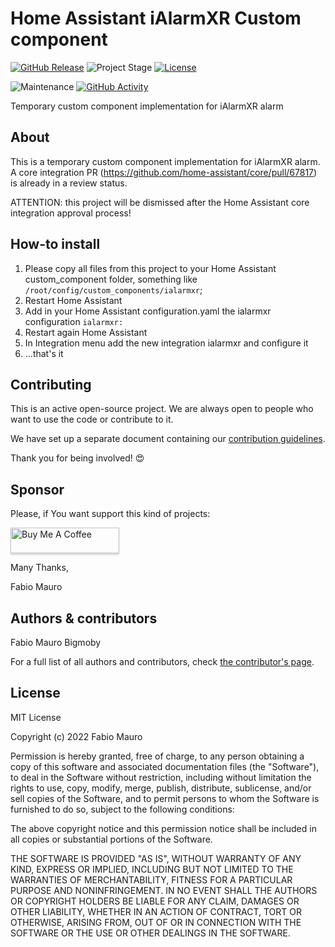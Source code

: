 # Home Assistant iAlarmXR Custom component

[![GitHub Release][releases-shield]][releases]
![Project Stage][project-stage-shield]
[![License][license-shield]](LICENSE.md)

![Maintenance][maintenance-shield]
[![GitHub Activity][commits-shield]][commits]

Temporary custom component implementation for iAlarmXR alarm

## About

This is a temporary custom component implementation for iAlarmXR alarm. A core integration PR (https://github.com/home-assistant/core/pull/67817) is already in a review status.

ATTENTION: this project will be dismissed after the Home Assistant core integration approval process!

## How-to install

1. Please copy all files from this project to your Home Assistant custom_component folder, something like `/root/config/custom_components/ialarmxr`;
2. Restart Home Assistant
3. Add in your Home Assistant configuration.yaml the ialarmxr configuration `ialarmxr:`
4. Restart again Home Assistant
5. In Integration menu add the new integration ialarmxr and configure it
6. ...that's it

## Contributing

This is an active open-source project. We are always open to people who want to
use the code or contribute to it.

We have set up a separate document containing our
[contribution guidelines](CONTRIBUTING.md).

Thank you for being involved! :heart_eyes:

## Sponsor

Please, if You want support this kind of projects:

<a href="https://www.buymeacoffee.com/bigmoby" target="_blank"><img src="https://www.buymeacoffee.com/assets/img/custom_images/orange_img.png" alt="Buy Me A Coffee" style="height: 41px !important;width: 174px !important;box-shadow: 0px 3px 2px 0px rgba(190, 190, 190, 0.5) !important;-webkit-box-shadow: 0px 3px 2px 0px rgba(190, 190, 190, 0.5) !important;" ></a>

Many Thanks,

Fabio Mauro

## Authors & contributors

Fabio Mauro Bigmoby

For a full list of all authors and contributors,
check [the contributor's page][contributors].

## License

MIT License

Copyright (c) 2022 Fabio Mauro

Permission is hereby granted, free of charge, to any person obtaining a copy
of this software and associated documentation files (the "Software"), to deal
in the Software without restriction, including without limitation the rights
to use, copy, modify, merge, publish, distribute, sublicense, and/or sell
copies of the Software, and to permit persons to whom the Software is
furnished to do so, subject to the following conditions:

The above copyright notice and this permission notice shall be included in all
copies or substantial portions of the Software.

THE SOFTWARE IS PROVIDED "AS IS", WITHOUT WARRANTY OF ANY KIND, EXPRESS OR
IMPLIED, INCLUDING BUT NOT LIMITED TO THE WARRANTIES OF MERCHANTABILITY,
FITNESS FOR A PARTICULAR PURPOSE AND NONINFRINGEMENT. IN NO EVENT SHALL THE
AUTHORS OR COPYRIGHT HOLDERS BE LIABLE FOR ANY CLAIM, DAMAGES OR OTHER
LIABILITY, WHETHER IN AN ACTION OF CONTRACT, TORT OR OTHERWISE, ARISING FROM,
OUT OF OR IN CONNECTION WITH THE SOFTWARE OR THE USE OR OTHER DEALINGS IN THE
SOFTWARE.


[original_project]: https://github.com/bigmoby/ialarmxr-custom-component
[contributors]: https://github.com/bigmoby/ialarmxr-custom-component/graphs/contributors
[commits-shield]: https://img.shields.io/github/commit-activity/y/bigmoby/ialarmxr-custom-component.svg
[commits]: https://github.com/bigmoby/ialarmxr-custom-component/commits/main
[issue]: https://img.shields.io/github/issues/bigmoby/ialarmxr-custom-component.svg
[license-shield]: https://img.shields.io/github/license/bigmoby/ialarmxr-custom-component.svg
[maintenance-shield]: https://img.shields.io/maintenance/yes/2022.svg
[project-stage-shield]: https://img.shields.io/badge/project%20stage-dev%20-brightgreen.svg
[releases-shield]: https://img.shields.io/github/v/release/bigmoby/ialarmxr-custom-component
[releases]: https://github.com/bigmoby/ialarmxr-custom-component/releases
[repository]: https://github.com/bigmoby/ialarmxr-custom-component